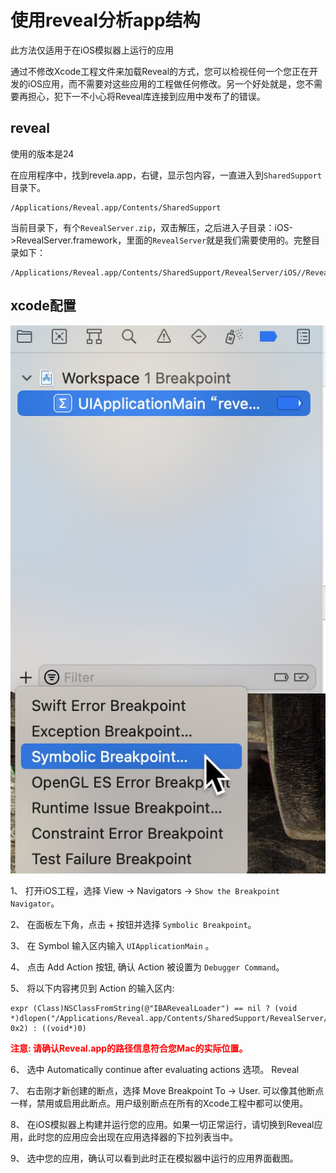 # 使用reveal分析app结构

此方法仅适用于在iOS模拟器上运行的应用

通过不修改Xcode工程文件来加载Reveal的方式，您可以检视任何一个您正在开发的iOS应用，而不需要对这些应用的工程做任何修改。另一个好处就是，您不需要再担心，犯下一不小心将Reveal库连接到应用中发布了的错误。

## reveal

使用的版本是24

在应用程序中，找到revela.app，右键，显示包内容，一直进入到`SharedSupport`目录下。
```
/Applications/Reveal.app/Contents/SharedSupport
```

当前目录下，有个`RevealServer.zip`，双击解压，之后进入子目录：iOS->RevealServer.framework，里面的`RevealServer`就是我们需要使用的。完整目录如下：

```
/Applications/Reveal.app/Contents/SharedSupport/RevealServer/iOS//RevealServer.framework/RevealServer
```

## xcode配置

<img src="./image/reveal.png" >

1、 打开iOS工程，选择 View → Navigators → `Show the Breakpoint Navigator`。

2、 在面板左下角，点击 + 按钮并选择 `Symbolic Breakpoint`。

3、 在 Symbol 输入区内输入 `UIApplicationMain` 。

4、 点击 Add Action 按钮, 确认 Action 被设置为 `Debugger Command`。

5、 将以下内容拷贝到 Action 的输入区内:

```
expr (Class)NSClassFromString(@"IBARevealLoader") == nil ? (void *)dlopen("/Applications/Reveal.app/Contents/SharedSupport/RevealServer/iOS//RevealServer.framework/RevealServer", 0x2) : ((void*)0)
```

<div style="color:red;font-weight:bold;">注意: 请确认Reveal.app的路径信息符合您Mac的实际位置。</div>

6、 选中 Automatically continue after evaluating actions 选项。 Reveal

7、 右击刚才新创建的断点，选择 Move Breakpoint To → User. 可以像其他断点一样，禁用或启用此断点。用户级别断点在所有的Xcode工程中都可以使用。

8、 在iOS模拟器上构建并运行您的应用。如果一切正常运行，请切换到Reveal应用，此时您的应用应会出现在应用选择器的下拉列表当中。

9、 选中您的应用，确认可以看到此时正在模拟器中运行的应用界面截图。

